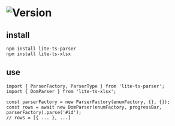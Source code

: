 # ![Version](https://img.shields.io/badge/version-1.3.0-green.svg)

## install

```
npm install lite-ts-parser
npm install lite-ts-xlsx
```

## use

```
import { ParserFactory, ParserType } from 'lite-ts-parser';
import { DomParser } from 'lite-ts-xlsx';

const parserFactory = new ParserFactory(enumFactory, {}, {});
const rows = await new DomParser(enumFactory, progressBar, parserFactory).parse('#id');
// rows = [{ ... }, ...]
```